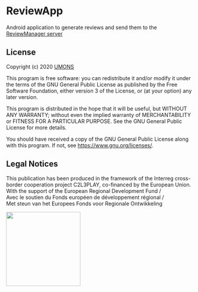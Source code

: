 # ReviewApp
Android application to generate reviews and send them to the [ReviewManager server](https://github.com/numediart/ReviewManager)

## License
Copyright (c) 2020 [UMONS](https://web.umons.ac.be/en/)
 
This program is free software: you can redistribute it and/or modify
it under the terms of the GNU General Public License as published by
the Free Software Foundation, either version 3 of the License, or
(at your option) any later version.

This program is distributed in the hope that it will be useful,
but WITHOUT ANY WARRANTY; without even the implied warranty of
MERCHANTABILITY or FITNESS FOR A PARTICULAR PURPOSE.  See the
GNU General Public License for more details.

You should have received a copy of the GNU General Public License
along with this program.  If not, see <https://www.gnu.org/licenses/>.

## Legal Notices
This publication has been produced in the framework of the Interreg cross-border cooperation project C2L3PLAY, co-financed by the European Union.  
With the support of the European Regional Development Fund /  
Avec le soutien du Fonds européen de développement régional /  
Met steun van het Europees Fonds voor Regionale Ontwikkeling

<img src="https://crossborderlivinglabs.eu/wp-content/uploads/2018/02/LogoProjets_GoToS3_C2L3PLAY.png" width="200px"/>
